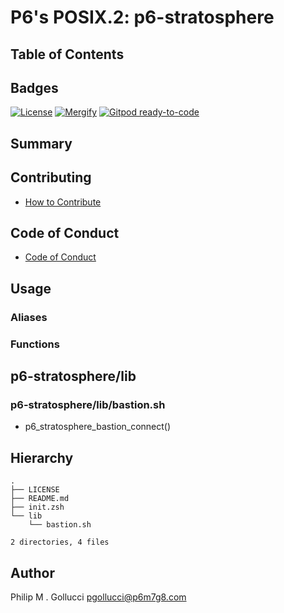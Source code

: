 # P6's POSIX.2: p6-stratosphere

## Table of Contents

## Badges

[![License](https://img.shields.io/badge/License-Apache%202.0-yellowgreen.svg)](https://opensource.org/licenses/Apache-2.0)
[![Mergify](https://img.shields.io/endpoint.svg?url=https://gh.mergify.io/badges//p6-stratosphere/&style=flat)](https://mergify.io)
[![Gitpod ready-to-code](https://img.shields.io/badge/Gitpod-ready--to--code-blue?logo=gitpod)](<https://gitpod.io/#https://github.com//p6-stratosphere>)

## Summary

## Contributing

- [How to Contribute](<https://github.com//.github/blob/main/CONTRIBUTING.md>)

## Code of Conduct

- [Code of Conduct](<https://github.com//.github/blob/main/CODE_OF_CONDUCT.md>)

## Usage

### Aliases

### Functions

## p6-stratosphere/lib

### p6-stratosphere/lib/bastion.sh

- p6_stratosphere_bastion_connect()

## Hierarchy

```text
.
├── LICENSE
├── README.md
├── init.zsh
└── lib
    └── bastion.sh

2 directories, 4 files
```

## Author

Philip M . Gollucci <pgollucci@p6m7g8.com>

